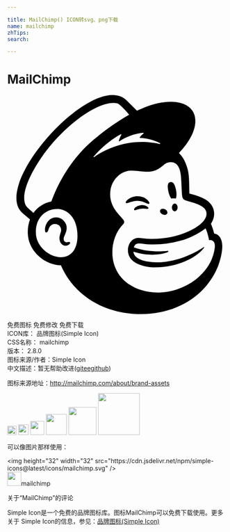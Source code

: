 ```yaml
---

title: MailChimp() ICON转svg、png下载
name: mailchimp
zhTips: 
search: 

---
```


# MailChimp  <small style="font-size: 60%;font-weight: 100"></small>

<div id="svg" class="svg-wrap">
<svg role="img" viewBox="0 0 24 24" xmlns="http://www.w3.org/2000/svg"><title>MailChimp icon</title><path d="M17.98 11.341c.165-.021.332-.021.497 0 .089-.205.104-.558.024-.942-.12-.571-.28-.917-.613-.863-.333.054-.346.468-.226 1.039.067.321.186.596.319.766zM15.12 11.793c.239.105.385.174.442.114.037-.038.026-.11-.03-.203-.118-.193-.36-.388-.617-.497a1.677 1.677 0 0 0-1.634.196c-.16.117-.31.28-.29.378.008.032.031.056.087.064.132.015.591-.217 1.12-.25.374-.023.684.094.922.199zm-.48.274c-.31.05-.481.152-.591.247-.094.082-.152.173-.152.237l.024.057.051.02c.07 0 .228-.064.228-.064a1.975 1.975 0 0 1 1-.104c.155.018.23.028.263-.026.01-.015.023-.049-.008-.1-.073-.118-.387-.317-.814-.266zM17.015 13.073c.21.104.442.063.518-.09.076-.155-.034-.364-.245-.467-.21-.104-.442-.063-.518.09-.076.155.034.364.245.467zm1.355-1.186c-.171-.003-.314.185-.317.421-.004.235.131.428.302.431.171.003.314-.185.318-.42.003-.235-.132-.428-.303-.432zM6.866 16.13c-.042-.053-.112-.037-.18-.021a.646.646 0 0 1-.16.022.347.347 0 0 1-.292-.148c-.078-.12-.073-.299.012-.504l.04-.092c.138-.308.368-.825.11-1.317-.194-.37-.511-.602-.892-.65a1.145 1.145 0 0 0-.983.355c-.379.418-.438.988-.364 1.19.027.073.069.094.099.098.065.009.16-.038.22-.2l.017-.052c.026-.085.076-.243.157-.37a.688.688 0 0 1 .953-.2c.266.175.368.5.255.811-.059.161-.154.468-.133.72.043.512.357.717.638.74.274.01.466-.145.514-.258.03-.066.005-.107-.01-.125v.001zM22.691 15.194c-.01-.037-.078-.286-.172-.586l-.19-.51c.375-.563.381-1.066.332-1.35-.054-.353-.2-.654-.496-.964-.295-.312-.9-.63-1.75-.868l-.445-.124c-.002-.018-.023-1.053-.043-1.497-.013-.32-.041-.822-.196-1.315-.185-.669-.507-1.253-.91-1.627 1.11-1.152 1.803-2.422 1.801-3.511-.003-2.095-2.571-2.73-5.736-1.416l-.67.285a666.1 666.1 0 0 0-1.23-1.207C9.376-2.65-1.905 9.912 1.701 12.964l.789.668a3.885 3.885 0 0 0-.22 1.793c.085.84.517 1.644 1.218 2.266.665.59 1.54.965 2.389.964 1.403 3.24 4.61 5.228 8.37 5.34 4.034.12 7.42-1.776 8.84-5.182.093-.24.486-1.317.486-2.267 0-.956-.539-1.352-.882-1.352zm-16.503 2.55a1.94 1.94 0 0 1-.374.027c-1.218-.033-2.534-1.131-2.665-2.435-.145-1.44.59-2.548 1.89-2.81a2.22 2.22 0 0 1 .547-.04c.729.04 1.803.6 2.048 2.191.217 1.408-.128 2.843-1.446 3.068zm-1.36-6.08c-.81.157-1.524.617-1.96 1.252-.261-.218-.747-.64-.833-.804-.697-1.325.76-3.902 1.778-5.357C6.33 3.159 10.268.437 12.093.931c.296.084 1.278 1.224 1.278 1.224s-1.823 1.013-3.514 2.426c-2.278 1.757-3.999 4.311-5.03 7.083zm12.787 5.542a.072.072 0 0 0 .042-.071.067.067 0 0 0-.074-.06s-1.908.283-3.711-.379c.196-.639.718-.408 1.508-.344a11.01 11.01 0 0 0 3.64-.394c.816-.235 1.888-.698 2.722-1.356.28.618.38 1.298.38 1.298s.217-.039.399.073c.171.106.297.326.211.895-.175 1.063-.626 1.926-1.384 2.72a5.698 5.698 0 0 1-1.663 1.244 7.018 7.018 0 0 1-1.085.46c-2.858.935-5.784-.093-6.727-2.3a3.582 3.582 0 0 1-.19-.522c-.401-1.455-.06-3.2 1.007-4.299.065-.07.132-.153.132-.256 0-.087-.055-.178-.102-.243-.373-.542-1.666-1.466-1.406-3.254.186-1.285 1.308-2.189 2.353-2.135l.265.015c.453.027.848.085 1.222.101.624.027 1.185-.064 1.85-.619.224-.187.404-.35.708-.401.032-.005.111-.034.27-.026a.892.892 0 0 1 .456.146c.533.355.608 1.215.636 1.845.016.36.059 1.228.074 1.478.034.57.183.65.486.75.17.057.329.099.562.164.705.199 1.123.4 1.387.659.158.161.23.333.253.497.084.608-.47 1.359-1.938 2.041-1.605.746-3.55.935-4.895.785l-.471-.053c-1.076-.145-1.689 1.247-1.044 2.201.416.615 1.55 1.015 2.683 1.015 2.6 0 4.598-1.111 5.341-2.072l.06-.085c.036-.055.006-.085-.04-.054-.607.416-3.304 2.069-6.19 1.571 0 0-.35-.057-.67-.182-.254-.099-.786-.344-.85-.891 2.328.721 3.793.039 3.793.039zm-3.688-.436l.001.001v-.002zM9.473 6.74c.895-1.036 1.996-1.936 2.982-2.441.034-.017.07.02.052.053-.079.142-.23.447-.277.677a.04.04 0 0 0 .061.042c.614-.419 1.681-.868 2.618-.925.04-.003.06.049.027.074-.154.119-.293.258-.411.413a.04.04 0 0 0 .031.064c.657.005 1.584.235 2.188.575.04.023.012.102-.034.092-.914-.21-2.41-.37-3.964.01-1.387.339-2.446.862-3.218 1.425-.04.029-.086-.023-.055-.06z"/></svg>
</div>
<detail full-name='mailchimp'></detail>

<div class="detail-page">
<p>
<span><span class="badge-success badge">免费图标</span> <span class="badge-success badge">免费修改</span>  <span class="badge-success badge">免费下载</span> </span>
<br/>
<span>
ICON库：
<span class="badge-secondary badge">品牌图标(Simple Icon)</span> 
</span>
<br/>
<span>
CSS名称：
<span class="badge-secondary badge">mailchimp</span> 
</span>

<br/>
<span>
版本：
<span class="badge-secondary badge">2.8.0</span> 
</span>
<br/>
<span>图标来源/作者：<span class="badge-light badge">Simple Icon</span></span> 
<br/>
<span class="zh-detail">中文描述：暂无<span class="help-link"><span>帮助改进</span>(<a href="https://gitee.com/liuwave/icon-helper/edit/master/json/brands/mailchimp.json" target="_blank" rel="noopener noreferrer">gitee</a><a href="https://github.com/liuwave/icon-helper/edit/master/json/brands/mailchimp.json" target="_blank" rel="noopener noreferrer">github</a></span>)</span><br/>
</p>
</div><div class="description description alert alert-light"><p>图标来源地址：<a href="http://mailchimp.com/about/brand-assets" target="_blank" rel="noopener noreferrer">http://mailchimp.com/about/brand-assets</a></p></div>
<div class="alert alert-dark">
<img height="21" width="21" src="https://cdn.jsdelivr.net/npm/simple-icons@latest/icons/mailchimp.svg" />
<img height="24" width="24" src="https://cdn.jsdelivr.net/npm/simple-icons@latest/icons/mailchimp.svg" />
<img height="32" width="32" src="https://cdn.jsdelivr.net/npm/simple-icons@latest/icons/mailchimp.svg" />
<img height="48" width="48" src="https://cdn.jsdelivr.net/npm/simple-icons@latest/icons/mailchimp.svg" />
<img height="64" width="64" src="https://cdn.jsdelivr.net/npm/simple-icons@latest/icons/mailchimp.svg" />
<img height="96" width="96" src="https://cdn.jsdelivr.net/npm/simple-icons@latest/icons/mailchimp.svg" />

</div>
<div>
  <p>可以像图片那样使用：    
  </p>
  <div class="alert alert-primary" style="font-size: 14px">
    &lt;img height="32" width="32" src="https://cdn.jsdelivr.net/npm/simple-icons@latest/icons/mailchimp.svg" /&gt;
    <copy-btn content='<img height="32" width="32" src="https://cdn.jsdelivr.net/npm/simple-icons@latest/icons/mailchimp.svg" />'></copy-btn>
  </div>
  <div class="alert alert-secondary">
    <img height="32" width="32" src="https://cdn.jsdelivr.net/npm/simple-icons@latest/icons/mailchimp.svg" />mailchimp
    <copy-btn content="mailchimp" btn-title="复制图标名称"></copy-btn>
  </div>
</div>

<Vssue title="关于“MailChimp”的评论" >关于“MailChimp”的评论</Vssue>


<div><p>Simple Icon是一个免费的品牌图标库。图标MailChimp可以免费下载使用。更多关于  Simple Icon的信息，参见：<a target="_blank" href="https://iconhelper.cn/brands.html">品牌图标(Simple Icon)</a>
</p></div>
